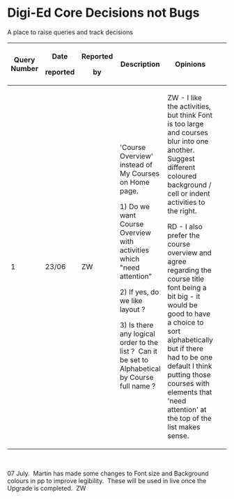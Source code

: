 # Digi-Ed Core Decisions not Bugs

A place to raise queries and track decisions

<table>
<colgroup>
<col width="12%" />
<col width="12%" />
<col width="12%" />
<col width="12%" />
<col width="12%" />
<col width="12%" />
<col width="12%" />
<col width="12%" />
</colgroup>
<thead>
<tr class="header">
<th>Query<br />
Number</th>
<th><p>Date</p>
<p>reported</p></th>
<th><p>Reported</p>
<p>by</p></th>
<th>Description</th>
<th>Opinions</th>
<th> </th>
<th>Decision</th>
<th>Actions &amp; Date</th>
</tr>
</thead>
<tbody>
<tr class="odd">
<td>1</td>
<td>23/06</td>
<td>ZW</td>
<td><p>'Course Overview' instead of My Courses on Home page.</p>
<p>1) Do we want Course Overview with activities which &quot;need attention&quot;</p>
<p>2) If yes, do we like layout ?</p>
<p>3) Is there any logical order to the list ?  Can it be set to Alphabetical by Course full name ?</p></td>
<td><p>ZW - I like the activities, but think Font is too large and courses blur into one another.  Suggest different coloured background / cell or indent activities to the right.</p>
<p>RD - I also prefer the course overview and agree regarding the course title font being a bit big - it would be good to have a choice to sort alphabetically but if there had to be one default I think putting those courses with elements that 'need attention' at the top of the list makes sense.</p></td>
<td> </td>
<td> </td>
<td> </td>
</tr>
</tbody>
</table>

 

07 July.  Martin has made some changes to Font size and Background colours in pp to improve legibility.  These will be used in live once the Upgrade is completed.  ZW
